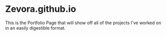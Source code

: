 # Zevora.github.io

This is the Portfolio Page that will show off all of the projects I've worked on in an easily digestible format.
